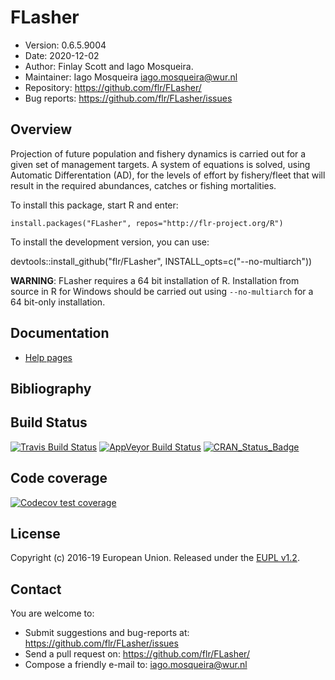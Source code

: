 # FLasher
- Version: 0.6.5.9004
- Date: 2020-12-02
- Author: Finlay Scott and Iago Mosqueira.
- Maintainer: Iago Mosqueira <iago.mosqueira@wur.nl>
- Repository: <https://github.com/flr/FLasher/>
- Bug reports: <https://github.com/flr/FLasher/issues>

## Overview

Projection of future population and fishery dynamics is carried out for a given set of management targets. A system of equations is solved, using Automatic Differentation (AD), for the levels of effort by fishery/fleet that will result in the required abundances, catches or fishing mortalities.

To install this package, start R and enter:

	install.packages("FLasher", repos="http://flr-project.org/R")

To install the development version, you can use:

  devtools::install_github("flr/FLasher", INSTALL_opts=c("--no-multiarch"))

**WARNING**: FLasher requires a 64 bit installation of R. Installation from source in R for Windows should be carried out using `--no-multiarch` for a 64 bit-only installation.

## Documentation
- [Help pages](http://flr-project.org/FLasher)

## Bibliography

## Build Status
[![Travis Build Status](https://travis-ci.org/flr/FLasher.svg?branch=master)](https://travis-ci.org/flr/FLasher)
[![AppVeyor Build Status](https://ci.appveyor.com/api/projects/status/github/flr/FLasher?branch=master&svg=true)](https://ci.appveyor.com/project/flr/FLasher)
[![CRAN_Status_Badge](http://www.r-pkg.org/badges/version/FLasher)](https://cran.r-project.org/package=FLasher)

## Code coverage

[![Codecov test coverage](https://codecov.io/gh/flr/FLasher/branch/master/graph/badge.svg)](https://codecov.io/gh/flr/FLasher?branch=master)

## License
Copyright (c) 2016-19 European Union. Released under the [EUPL v1.2](https://eupl.eu/1.2/en/).

## Contact
You are welcome to:

- Submit suggestions and bug-reports at: <https://github.com/flr/FLasher/issues>
- Send a pull request on: <https://github.com/flr/FLasher/>
- Compose a friendly e-mail to: <iago.mosqueira@wur.nl>
